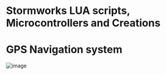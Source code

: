 # Stormworks LUA scripts, Microcontrollers and Creations
# GPS Navigation system

![image](https://github.com/marengohue/stormworks/assets/5710794/8d16aa1a-3085-4b79-b1f8-9663a1b3b7a8)
